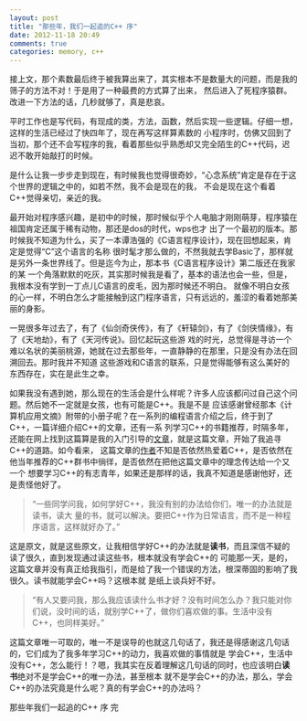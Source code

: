 ```yaml
---
layout: post
title: "那些年，我们一起追的C++ 序"
date: 2012-11-18 20:49
comments: true
categories: memory, c++
---
```


接上文，那个素数最后终于被我算出来了，其实根本不是数量大的问题，而是我的筛子的方法不对！于是用了一种最费的方式算了出来，
然后进入了死程序猿群。改进一下方法的话，几秒就够了，真是悲哀。

平时工作也是写代码，有现成的类，方法，函数，然后实现一些逻辑。仔细一想，这样的生活已经过了快四年了，现在再写这样算素数的
小程序时，仿佛又回到了当初，那个还不会写程序的我，看着那些似乎熟悉却又完全陌生的C++代码，迟迟不敢开始敲打的时候。

是什么让我一步步走到现在，有时候我也觉得很奇妙，“心念系统”肯定是存在于这个世界的逻辑之中的，如若不然，我不会是现在的我，
不会是现在这个看着C++觉得亲切，亲近的我。

最开始对程序感兴趣，是初中的时候，那时候似乎个人电脑才刚刚萌芽，程序猿在祖国肯定还属于稀有动物，那还是dos的时代，wps也才
出了一个最初的版本。那时候我不知道为什么，买了一本谭浩强的《C语言程序设计》，现在回想起来，肯定是觉得“C”这个语言的名称
很时髦才那么做的，不然我就去学Basic了，那样就是另外一条世界线了。但是迄今为止，那本书《C语言程序设计》第二版还在我家的某
一个角落默默的吃灰，其实那时候我是看了，基本的语法也会一些，但是，我根本没有学到一丁点儿C语言的皮毛，因为那时候还不明白。
就像不明白女孩的心一样，不明白怎么才能接触到这门程序语言，只有远远的，羞涩的看着她那美丽的身影。

一晃很多年过去了，有了《仙剑奇侠传》，有了《轩辕剑》，有了《剑侠情缘》，有了《天地劫》，有了《天河传说》。回忆起玩这些游
戏的时光，总觉得是寻访一个难以名状的美丽桃源，她就在过去那些年，一直静静的在那里，只是没有办法在回溯回去。那时我并不知道
这些游戏和C语言的联系，只是觉得能够有这么美好的东西存在，实在是此生之幸。

如果我没有遇到她，那么现在的生活会是什么样呢？许多人应该都问过自己这个问题。然后她不一定就是女孩，也有可能是C++。我是不是
应该感谢曾经那本《计算机应用文摘》附带的小册子呢？在一系列的编程语言介绍之后，终于到了C++，一篇详细介绍C++的文章，还有一系
列学习C++的书籍推荐，时隔多年，还能在网上找到这篇算是我的入门引导的[文章]，就是这篇文章，开始了我追寻C++的道路。如今看来，
这篇文章的[作者]不知是否依然热爱着C++，是否依然在他当年推荐的C++群书中徜徉，是否依然在把他这篇文章中的理念传达给一个又一个
想要学习C++的有志青年，如果还是那样的话，我真不知道是感谢他好，还是责怪他好了。

>“一些同学问我，如何学好C++，我没有别的办法给你们，唯一的办法就是读书，读大
>量的书，就可以解决。要把C++作为日常语言，而不是一种程序语言，这样就好办了。”

这是原文，就是这些原文，让我相信学好C++的办法就是**读书**，而且深信不疑的读了很久，直到发现通过读这些书，根本就没有学会C++的
可能那一天，是的，这篇文章并没有真正给我指引，而是给了我一个错误的方法，根深蒂固的影响了我很久。读书就能学会C++吗？这根本就
是纸上谈兵好不好。

>“有人又要问我，那么我应该读什么书才好？没有时间怎么办？我只能对你们说，没时间的话，就别学C++了，做你们喜欢做的事。生活中没有 
>C++，也同样美好。”

这篇文章唯一可取的，唯一不是误导的也就这几句话了，我还是得感谢这几句话的，它们成为了我多年学习C++的动力，我喜欢做的事情就是
学会C++，生活中没有C++，怎么能行！？嗯，我其实在反着理解这几句话的同时，也应该明白**读书**绝对不是学会C++的唯一办法，甚至根本
就不是学会C++的办法，那么，学会C++的办法究竟是什么呢？真的有学会C++的办法吗？

那些年我们一起追的C++ 序 完


[文章]:http://cucme.blog.163.com/blog/static/6804543200801810423051/
[作者]:http://gao.bo/

